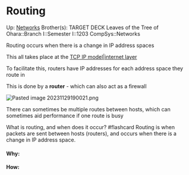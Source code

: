 # Routing

Up: [Networks](networks)
Brother(s):
TARGET DECK
Leaves of the Tree of Ohara::Branch I::Semester I::1203 CompSys::Networks

Routing occurs when there is a change in IP address spaces

This all takes place at the [TCP IP model|internet layer](tcp_ip_model|internet_layer) 

To facilitate this, routers have IP addresses for each address space they route in

This is done by a **router** - which can also act as a firewall

![Pasted image 20231129190021.png](pasted_image_20231129190021.png)

There can sometimes be multiple routes between hosts, which can sometimes aid performance if one route is busy

What is routing, and when does it occur? #flashcard 
Routing is when packets are sent between hosts (routers), and occurs when there is a change in IP address space.
<!--ID: 1701371422526-->


































#### Why:
#### How:









